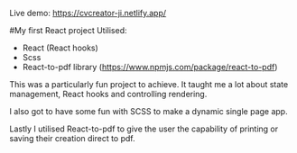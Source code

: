 Live demo: https://cvcreator-ji.netlify.app/

#My first React project
Utilised:
- React (React hooks)
- Scss
- React-to-pdf library (https://www.npmjs.com/package/react-to-pdf)

This was a particularly fun project to achieve. It taught me a lot about state management, React hooks and controlling rendering.

I also got to have some fun with SCSS to make a dynamic single page app.

Lastly I utilised React-to-pdf to give the user the capability of printing or saving their creation direct to pdf.
